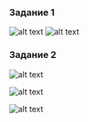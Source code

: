 <h3> Задание 1 </h3>

![alt text](https://github.com/Nildi/-sdb-homeworks/blob/main/sd_hw13.1.1.png)
![alt text](https://github.com/Nildi/-sdb-homeworks/blob/main/sd_hw13.1.2.png)


<h3> Задание 2 </h3>

![alt text](https://github.com/Nildi/-sdb-homeworks/blob/main/sd_hw13.2.1.png)

![alt text](https://github.com/Nildi/-sdb-homeworks/blob/main/sd_hw13.2.2.png)

![alt text](https://github.com/Nildi/-sdb-homeworks/blob/main/sd_hw13.2.3.png)
